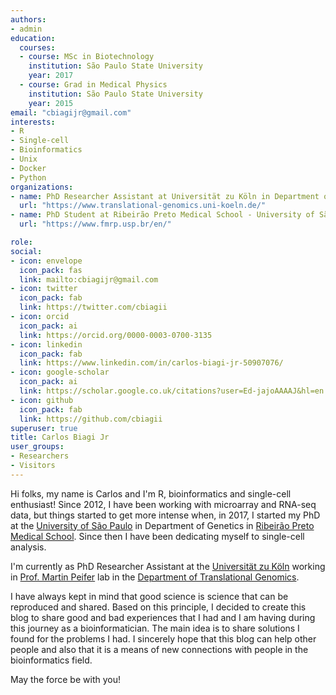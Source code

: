 ```yaml
---
authors:
- admin
education:
  courses:
  - course: MSc in Biotechnology
    institution: São Paulo State University
    year: 2017
  - course: Grad in Medical Physics
    institution: São Paulo State University
    year: 2015
email: "cbiagijr@gmail.com"
interests:
- R
- Single-cell
- Bioinformatics
- Unix
- Docker
- Python
organizations:
- name: PhD Researcher Assistant at Universität zu Köln in Department of Translational Genomics
  url: "https://www.translational-genomics.uni-koeln.de/"
- name: PhD Student at Ribeirão Preto Medical School - University of São Paulo;
  url: "https://www.fmrp.usp.br/en/"

role: 
social:
- icon: envelope
  icon_pack: fas
  link: mailto:cbiagijr@gmail.com
- icon: twitter
  icon_pack: fab
  link: https://twitter.com/cbiagii
- icon: orcid
  icon_pack: ai
  link: https://orcid.org/0000-0003-0700-3135
- icon: linkedin
  icon_pack: fab
  link: https://www.linkedin.com/in/carlos-biagi-jr-50907076/
- icon: google-scholar
  icon_pack: ai
  link: https://scholar.google.co.uk/citations?user=Ed-jajoAAAAJ&hl=en
- icon: github
  icon_pack: fab
  link: https://github.com/cbiagii
superuser: true
title: Carlos Biagi Jr
user_groups:
- Researchers
- Visitors
---
```


Hi folks, my name is Carlos and I'm R, bioinformatics and single-cell enthusiast! Since 2012, I have been working with microarray and RNA-seq data, but things started to get more intense when, in 2017, I started my PhD at the [University of São Paulo](https://www5.usp.br/english/institutional/) in Department of Genetics in [Ribeirão Preto Medical School](https://www.fmrp.usp.br/en/). Since then I have been dedicating myself to single-cell analysis.

I'm currently as PhD Researcher Assistant at the [Universität zu Köln](https://www.uni-koeln.de/) working in [Prof. Martin Peifer](http://cds.uni-koeln.de/en/people/core-scientists/prof-dr-martin-peifer) lab in the [Department of Translational Genomics](https://www.translational-genomics.uni-koeln.de/).

I have always kept in mind that good science is science that can be reproduced and shared. Based on this principle, I decided to create this blog to share good and bad experiences that I had and I am having during this journey as a bioinformatician. The main idea is to share solutions I found for the problems I had. I sincerely hope that this blog can help other people and also that it is a means of new connections with people in the bioinformatics field.

May the force be with you!

